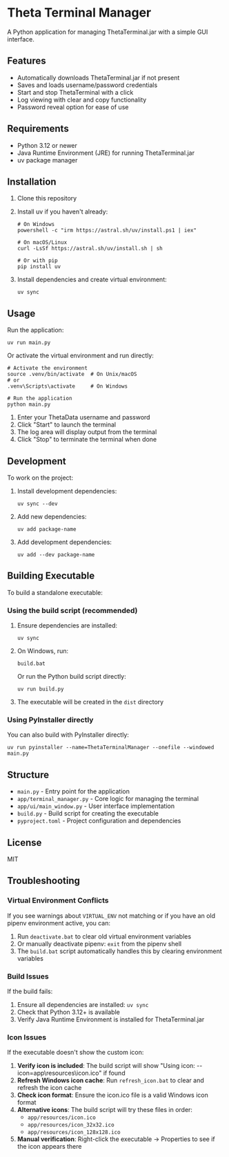 # Theta Terminal Manager

A Python application for managing ThetaTerminal.jar with a simple GUI interface.

## Features

- Automatically downloads ThetaTerminal.jar if not present
- Saves and loads username/password credentials
- Start and stop ThetaTerminal with a click
- Log viewing with clear and copy functionality
- Password reveal option for ease of use

## Requirements

- Python 3.12 or newer
- Java Runtime Environment (JRE) for running ThetaTerminal.jar
- uv package manager

## Installation

1. Clone this repository
2. Install uv if you haven't already:
   ```
   # On Windows
   powershell -c "irm https://astral.sh/uv/install.ps1 | iex"
   
   # On macOS/Linux
   curl -LsSf https://astral.sh/uv/install.sh | sh
   
   # Or with pip
   pip install uv
   ```

3. Install dependencies and create virtual environment:
   ```
   uv sync
   ```

## Usage

Run the application:
```
uv run main.py
```

Or activate the virtual environment and run directly:
```
# Activate the environment
source .venv/bin/activate  # On Unix/macOS
# or
.venv\Scripts\activate     # On Windows

# Run the application
python main.py
```

1. Enter your ThetaData username and password
2. Click "Start" to launch the terminal
3. The log area will display output from the terminal
4. Click "Stop" to terminate the terminal when done

## Development

To work on the project:

1. Install development dependencies:
   ```
   uv sync --dev
   ```

2. Add new dependencies:
   ```
   uv add package-name
   ```

3. Add development dependencies:
   ```
   uv add --dev package-name
   ```

## Building Executable

To build a standalone executable:

### Using the build script (recommended)

1. Ensure dependencies are installed:
   ```
   uv sync
   ```

2. On Windows, run:
   ```
   build.bat
   ```
   
   Or run the Python build script directly:
   ```
   uv run build.py
   ```

3. The executable will be created in the `dist` directory

### Using PyInstaller directly

You can also build with PyInstaller directly:

```
uv run pyinstaller --name=ThetaTerminalManager --onefile --windowed main.py
```

## Structure

- `main.py` - Entry point for the application
- `app/terminal_manager.py` - Core logic for managing the terminal
- `app/ui/main_window.py` - User interface implementation
- `build.py` - Build script for creating the executable
- `pyproject.toml` - Project configuration and dependencies

## License

MIT

## Troubleshooting

### Virtual Environment Conflicts

If you see warnings about `VIRTUAL_ENV` not matching or if you have an old pipenv environment active, you can:

1. Run `deactivate.bat` to clear old virtual environment variables
2. Or manually deactivate pipenv: `exit` from the pipenv shell
3. The `build.bat` script automatically handles this by clearing environment variables

### Build Issues

If the build fails:
1. Ensure all dependencies are installed: `uv sync`
2. Check that Python 3.12+ is available
3. Verify Java Runtime Environment is installed for ThetaTerminal.jar

### Icon Issues

If the executable doesn't show the custom icon:

1. **Verify icon is included**: The build script will show "Using icon: --icon=app\resources\icon.ico" if found
2. **Refresh Windows icon cache**: Run `refresh_icon.bat` to clear and refresh the icon cache
3. **Check icon format**: Ensure the icon.ico file is a valid Windows icon format
4. **Alternative icons**: The build script will try these files in order:
   - `app/resources/icon.ico`
   - `app/resources/icon_32x32.ico` 
   - `app/resources/icon_128x128.ico`
5. **Manual verification**: Right-click the executable → Properties to see if the icon appears there 